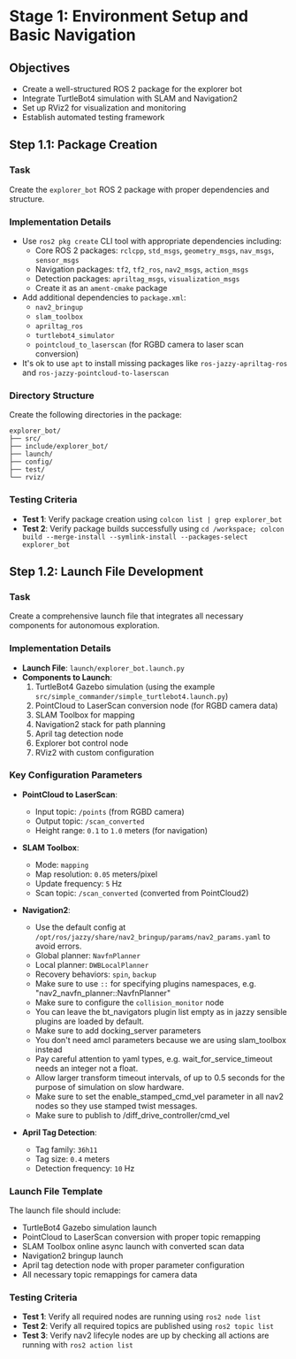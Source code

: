 # Stage 1: Environment Setup and Basic Navigation

## Objectives
- Create a well-structured ROS 2 package for the explorer bot
- Integrate TurtleBot4 simulation with SLAM and Navigation2
- Set up RViz2 for visualization and monitoring
- Establish automated testing framework

## Step 1.1: Package Creation

### Task
Create the `explorer_bot` ROS 2 package with proper dependencies and structure.

### Implementation Details
- Use `ros2 pkg create` CLI tool with appropriate dependencies including:
  - Core ROS 2 packages: `rclcpp`, `std_msgs`, `geometry_msgs`, `nav_msgs`, `sensor_msgs`
  - Navigation packages: `tf2`, `tf2_ros`, `nav2_msgs`, `action_msgs`
  - Detection packages: `apriltag_msgs`, `visualization_msgs`
  - Create it as an `ament-cmake` package
- Add additional dependencies to `package.xml`:
  - `nav2_bringup`
  - `slam_toolbox`
  - `apriltag_ros`
  - `turtlebot4_simulator`
  - `pointcloud_to_laserscan` (for RGBD camera to laser scan conversion)
- It's ok to use `apt` to install missing packages like `ros-jazzy-apriltag-ros` and `ros-jazzy-pointcloud-to-laserscan`
### Directory Structure
Create the following directories in the package:
```
explorer_bot/
├── src/
├── include/explorer_bot/
├── launch/
├── config/
├── test/
└── rviz/
```

### Testing Criteria
- **Test 1**: Verify package creation using `colcon list | grep explorer_bot`
- **Test 2**: Verify package builds successfully using `cd /workspace; colcon build --merge-install --symlink-install --packages-select explorer_bot`

## Step 1.2: Launch File Development

### Task
Create a comprehensive launch file that integrates all necessary components for autonomous exploration.

### Implementation Details
- **Launch File**: `launch/explorer_bot.launch.py`
- **Components to Launch**:
  1. TurtleBot4 Gazebo simulation (using the example `src/simple_commander/simple_turtlebot4.launch.py`)
  2. PointCloud to LaserScan conversion node (for RGBD camera data)
  3. SLAM Toolbox for mapping
  4. Navigation2 stack for path planning
  5. April tag detection node
  6. Explorer bot control node
  7. RViz2 with custom configuration

### Key Configuration Parameters
- **PointCloud to LaserScan**:
  - Input topic: `/points` (from RGBD camera)
  - Output topic: `/scan_converted`
  - Height range: `0.1` to `1.0` meters (for navigation)
  
- **SLAM Toolbox**:
  - Mode: `mapping`
  - Map resolution: `0.05` meters/pixel
  - Update frequency: `5` Hz
  - Scan topic: `/scan_converted` (converted from PointCloud2)
  
- **Navigation2**:
  - Use the default config at `/opt/ros/jazzy/share/nav2_bringup/params/nav2_params.yaml` to avoid errors.
  - Global planner: `NavfnPlanner`
  - Local planner: `DWBLocalPlanner`
  - Recovery behaviors: `spin`, `backup`
  - Make sure to use `::` for specifying plugins namespaces, e.g. "nav2_navfn_planner::NavfnPlanner"
  - Make sure to configure the `collision_monitor` node
  - You can leave the bt_navigators plugin list empty as in jazzy sensible plugins are loaded by default.
  - Make sure to add docking_server parameters
  - You don't need amcl parameters because we are using slam_toolbox instead
  - Pay careful attention to yaml types, e.g. wait_for_service_timeout needs an integer not a float.
  - Allow larger transform timeout intervals, of up to 0.5 seconds for the purpose of simulation on slow hardware.
  - Make sure to set the enable_stamped_cmd_vel parameter in all nav2 nodes so they use stamped twist messages.
  - Make sure to publish to /diff_drive_controller/cmd_vel 
 
  
- **April Tag Detection**:
  - Tag family: `36h11`
  - Tag size: `0.4` meters
  - Detection frequency: `10` Hz

### Launch File Template
The launch file should include:
- TurtleBot4 Gazebo simulation launch
- PointCloud to LaserScan conversion with proper topic remapping
- SLAM Toolbox online async launch with converted scan data
- Navigation2 bringup launch
- April tag detection node with proper parameter configuration
- All necessary topic remappings for camera data

### Testing Criteria
- **Test 1**: Verify all required nodes are running using `ros2 node list`
- **Test 2**: Verify all required topics are published using `ros2 topic list`
- **Test 3**: Verify nav2 lifecyle nodes are up by checking all actions are running with `ros2 action list`
